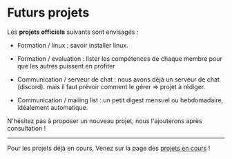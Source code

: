 # Futurs projets

Les **projets officiels** suivants sont envisagés :

- Formation / linux : savoir installer linux.

- Formation / evaluation : lister les compétences de chaque membre
pour que les autres puissent en profiter


- Communication / serveur de chat : nous avons déjà un serveur de chat (discord).
mais il faut prévoir comment le gérer => projet à rédiger.

- Communication / mailing list : un petit digest mensuel ou hebdomadaire,
idéalement automatique.

N'hésitez pas à proposer un nouveau projet, nous l'ajouterons après consultation !

-----

Pour les projets déjà en cours, Venez sur la page des [projets en cours](README.md) !
